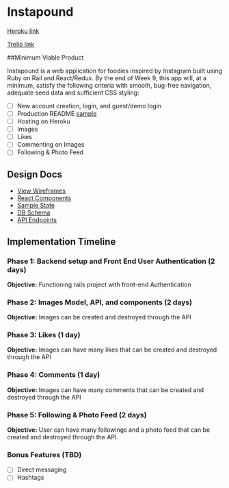 # Instapound

[Heroku link][heroku]

[Trello link][trello]

[heroku]: http://www.heroku.com
[trello]: https://trello.com

##Minimum Viable Product

Instapound is a web application for foodies inspired by Instagram built using Ruby on Rail and React/Redux.  By the end of Week 9, this app will, at a minimum, satisfy the following criteria with smooth, bug-free navigation, adequate seed data and sufficient CSS styling:

- [ ] New account creation, login, and guest/demo login
- [ ] Production README [sample](docs/production_readme.md)
- [ ] Hosting on Heroku
- [ ] Images
- [ ] Likes
- [ ] Commenting on Images
- [ ] Following & Photo Feed

## Design Docs
* [View Wireframes][wireframes]
* [React Components][components]
* [Sample State][sample-state]
* [DB Schema][schema]
* [API Endpoints][api-endpoints]

[wireframes]: docs/wireframes
[components]: docs/component-hierarchy.md
[sample-state]: docs/sample-state.md
[schema]: docs/schema.md
[api-endpoints]: docs/api-endpoints.md

## Implementation Timeline

### Phase 1: Backend setup and Front End User Authentication (2 days)

**Objective:** Functioning rails project with front-end Authentication

### Phase 2: Images Model, API, and components (2 days)

**Objective:** Images can be created and destroyed through the API

### Phase 3: Likes (1 day)

**Objective:** Images can have many likes that can be created and destroyed through the API

### Phase 4: Comments (1 day)

**Objective:** Images can have many comments that can be created and destroyed through the API

### Phase 5: Following & Photo Feed (2 days)

**Objective:** User can have many followings and a photo feed that can be created and destroyed through the API.


### Bonus Features (TBD)
- [ ] Direct messaging
- [ ] Hashtags
